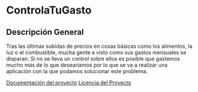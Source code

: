 # ControlaTuGasto

## Descripción General
Tras las últimas subidas de precios en cosas básicas como los alimentos, la luz o el combustible, mucha gente a visto como sus gastos mensuales se disparan. Si no se lleva un control sobre ellos es posible que gastemos mucho más de lo que deseariamos por lo que se va a realizar una aplicación con la que podamos solucionar este problema.

[Documentación del proyecto](docs/DOCUMENTACION.md)
[Licencia del Proyecto](docs/LICENSE.md)


